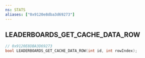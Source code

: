 ```yaml
---
ns: STATS
aliases: ["0x9120e8dba3d69273"]
---
```

## LEADERBOARDS_GET_CACHE_DATA_ROW

```c
// 0x9120E8DBA3D69273
bool LEADERBOARDS_GET_CACHE_DATA_ROW(int id, int rowIndex);
```
